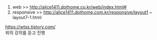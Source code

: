 1. web >> http://alice1411.dothome.co.kr/web/index.html# <br>
2. responsive >> http://alice1411.dothome.com.kr/responsive/layout1 ~ layout7-1.html<br>

https://wtss.tistory.com/<br>
위의 강의를 듣고 진행
